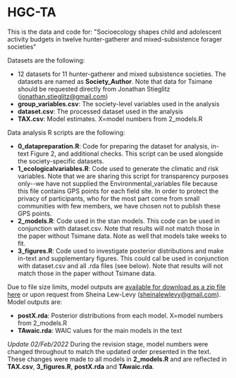 # HGC-TA
This is the data and code for: "Socioecology shapes child and adolescent activity budgets in twelve hunter-gatherer and mixed-subsistence forager societies"

Datasets are the following:
- 12 datasets for 11 hunter-gatherer and mixed subsistence societies. The datasets are named as **Society_Author**. Note that data for Tsimane should be requested directly from Jonathan Stieglitz (jonathan.stieglitz@gmail.com)
- **group_variables.csv**: The society-level variables used in the analysis
- **dataset.csv**: The processed dataset used in the analysis
- **TAX.csv**: Model estimates. X=model numbers from 2_models.R

Data analysis R scripts are the following:
- **0_datapreparation.R**: Code for preparing the dataset for analysis, in-text Figure 2, and additional checks. This script can be used alongside the society-specific datasets. 
- **1_ecologicalvariables.R**: Code used to generate the climatic and risk variables. Note that we are sharing this script for transparency purposes only--we have not supplied the Environmental_variables file because this file contains GPS points for each field site. In order to protect the privacy of participants, who for the most part come from small communities with few members, we have chosen not to publish these GPS points.
- **2_models.R**: Code used in the stan models. This code can be used in conjunction with dataset.csv. Note that results will not match those in the paper without Tsimane data. Note as well that models take weeks to fit.
- **3_figures.R**: Code used to investigate posterior distributions and make in-text and supplementary figures. This could cal be used in conjunction with dataset.csv and all .rda files (see below). Note that results will not match those in the paper without Tsimane data. 

Due to file size limits, model outputs are [available for download as a zip file here](https://www.dropbox.com/s/chs9eyejzoernv2/post_rv.zip?dl=0) or upon request from Sheina Lew-Levy (sheinalewlevy@gmail.com). Model outputs are:
- **postX.rda**: Posterior distributions from each model. X=model numbers from 2_models.R
- **TAwaic.rda**: WAIC values for the main models in the text

*Update 02/Feb/2022*
During the revision stage, model numbers were changed throughout to match the updated order presented in the text. These changes were made to all models in **2_models.R** and are reflected in **TAX.csv**, **3_figures.R**, **postX.rda** and **TAwaic.rda**.
